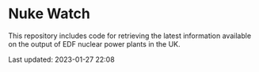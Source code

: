 # Nuke Watch

This repository includes code for retrieving the latest information available on the output of EDF nuclear power plants in the UK.

Last updated: 2023-01-27 22:08